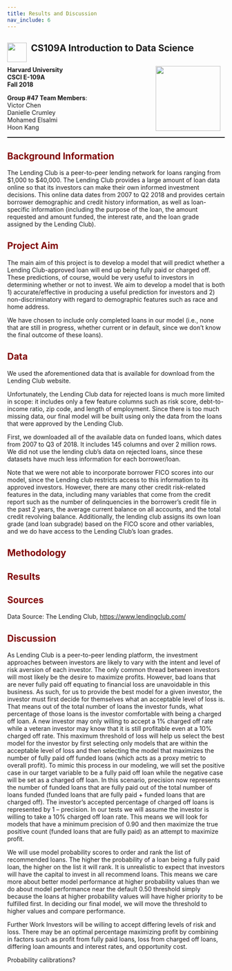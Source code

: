 ```yaml
---
title: Results and Discussion
nav_include: 6
---
```


## <img style="float: left; padding-right: 10px; width: 45px" src="https://raw.githubusercontent.com/Harvard-IACS/2018-CS109A/master/content/styles/iacs.png"> CS109A Introduction to Data Science

## <img style="float: right; padding-right: 10px; width: 150px" src="https://i.imgur.com/2ptDvXd.png">

**Harvard University**<br/>
**CSCI E-109A**<br/>
**Fall 2018**<br/>

**Group #47 Team Members**:<br/> 
Victor Chen<br/>
Danielle Crumley<br/>
Mohamed Elsalmi<br/>
Hoon Kang<br/>

<hr style="height:1.5pt">


## <font color='maroon'>Background Information</font>

The Lending Club is a peer-to-peer lending network for loans ranging from \$1,000 to \$40,000. The Lending Club provides a large amount of loan data online so that its investors can make their own informed investment decisions. This online data dates from 2007 to Q2 2018 and provides certain borrower demographic and credit history information, as well as loan-specific information (including the purpose of the loan, the amount requested and amount funded, the interest rate, and the loan grade assigned by the Lending Club).

## <font color='maroon'>Project Aim</font>

The main aim of this project is to develop a model that will predict whether a Lending Club-approved loan will end up being fully paid or charged off. These predictions, of course, would be very useful to investors in determining whether or not to invest. We aim to develop a model that is both 1) accurate/effective in producing a useful prediction for investors and 2) non-discriminatory with regard to demographic features such as race and home address.

We have chosen to include only completed loans in our model (i.e., none that are still in progress, whether current or in default, since we don’t know the final outcome of these loans).


## <font color='maroon'>Data</font>


We used the aforementioned data that is available for download from the Lending Club website.

Unfortunately, the Lending Club data for rejected loans is much more limited in scope: it includes only a few feature columns such as risk score, debt-to-income ratio, zip code, and length of employment. Since there is too much missing data, our final model will be built using only the data from the loans that were approved by the Lending Club.

First, we downloaded all of the available data on funded loans, which dates from 2007 to Q3 of 2018. It includes 145 columns and over 2 million rows.  We did not use the lending club’s data on rejected loans, since these datasets have much less information for each borrower/loan. 

Note that we were not able to incorporate borrower FICO scores into our model, since the Lending club restricts access to this information to its approved investors. However, there are many other credit risk-related features in the data, including many variables that come from the credit report such as the number of delinquencies in the borrower’s credit file in the past 2 years, the average current balance on all accounts, and the total credit revolving balance. Additionally, the lending club assigns its own loan grade (and loan subgrade) based on the FICO score and other variables, and we do have access to the Lending Club’s loan grades.

## <font color='maroon'>Methodology</font>



## <font color='maroon'>Results</font>


## <font color='maroon'>Sources</font>
Data Source: The Lending Club, https://www.lendingclub.com/


## <font color='maroon'>Discussion</font>

As Lending Club is a peer-to-peer lending platform, the investment approaches between investors are likely to vary with the intent and level of risk aversion of each investor. The only common thread between investors will most likely be the desire to maximize profits. However, bad loans that are never fully paid off equating to financial loss are unavoidable in this business.
As such, for us to provide the best model for a given investor, the investor must first decide for themselves what an acceptable level of loss is. That means out of the total number of loans the investor funds, what percentage of those loans is the investor comfortable with being a charged off loan. A new investor may only willing to accept a 1% charged off rate while a veteran investor may know that it is still profitable even at a 10% charged off rate. 
This maximum threshold of loss will help us select the best model for the investor by first selecting only models that are within the acceptable level of loss and then selecting the model that maximizes the number of fully paid off funded loans (which acts as a proxy metric to overall profit). 
To mimic this process in our modeling, we will set the positive case in our target variable to be a fully paid off loan while the negative case will be set as a charged off loan. In this scenario, precision now represents the number of funded loans that are fully paid out of the total number of loans funded (funded loans that are fully paid + funded loans that are charged off). The investor’s accepted percentage of charged off loans is represented by 1 – precision. In our tests we will assume the investor is willing to take a 10% charged off loan rate. This means we will look for models that have a minimum precision of 0.90 and then maximize the true positive count (funded loans that are fully paid) as an attempt to maximize profit. 



We will use model probability scores to order and rank the list of recommended loans. The higher the probability of a loan being a fully paid loan, the higher on the list it will rank. It is unrealistic to expect that investors will have the capital to invest in all recommend loans. This means we care more about better model performance at higher probability values than we do about model performance near the default 0.50 threshold simply because the loans at higher probability values will have higher priority to be fulfilled first. In deciding our final model, we will move the threshold to higher values and compare performance. 


Further Work
	Investors will be willing to accept differing levels of risk and loss. There may be an optimal percentage maximizing profit by combining in factors such as profit from fully paid loans, loss from charged off loans, differing loan amounts and interest rates, and opportunity cost.


Probability calibrations?

